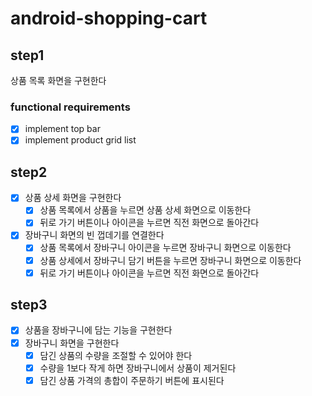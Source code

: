 # android-shopping-cart

## step1
상품 목록 화면을 구현한다

### functional requirements
- [x] implement top bar
- [x] implement product grid list

## step2
- [x] 상품 상세 화면을 구현한다
  - [x] 상품 목록에서 상품을 누르면 상품 상세 화면으로 이동한다
  - [x] 뒤로 가기 버튼이나 아이콘을 누르면 직전 화면으로 돌아간다
- [x] 장바구니 화면의 빈 껍데기를 연결한다
  - [x] 상품 목록에서 장바구니 아이콘을 누르면 장바구니 화면으로 이동한다
  - [x] 상품 상세에서 장바구니 담기 버튼을 누르면 장바구니 화면으로 이동한다
  - [x] 뒤로 가기 버튼이나 아이콘을 누르면 직전 화면으로 돌아간다

## step3
- [x] 상품을 장바구니에 담는 기능을 구현한다
- [x] 장바구니 화면을 구현한다
  - [x] 담긴 상품의 수량을 조절할 수 있어야 한다
  - [x] 수량을 1보다 작게 하면 장바구니에서 상품이 제거된다
  - [x] 담긴 상품 가격의 총합이 주문하기 버튼에 표시된다
